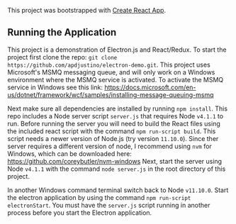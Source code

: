 This project was bootstrapped with [Create React App](https://github.com/facebook/create-react-app).

## Running the Application

This project is a demonstration of Electron.js and React/Redux. To start the project first
clone the repo: `git clone https://github.com/apdjustino/electron-demo.git`. This project uses 
Microsoft's MSMQ messaging queue, and will only work on a Windows environment where the
MSMQ service is activated. To activate the MSMQ service in Windows see this link: https://docs.microsoft.com/en-us/dotnet/framework/wcf/samples/installing-message-queuing-msmq

Next make sure all dependencies are installed by running `npm install`. This repo includes a Node
server script `server.js` that requires Node `v4.1.1` to run. Before running the server you will need to build the React files using the included react script with the command `npm run-script build`. This script needs a newer version of Node.js (try version `11.10.0`). Since ther server requires a different version of node, I recommend using `nvm` for Windows, which can be downloaded here: https://github.com/coreybutler/nvm-windows Next, start the server using Node `v4.1.1` with the command `node server.js` in the root directory of this project.

In another Windows command terminal switch back to Node `v11.10.0`. Start the electron application by using the command `npm run-script electronStart`. You must have the `server.js` script running in another process before you start the Electron application.
